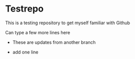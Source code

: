 # Testrepo
This is a testing repository to get myself familiar with Github

Can type a few more lines here

* These are updates from another branch

* add one line
